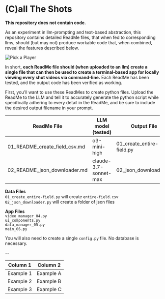 # (C)all The Shots 

**This repository does not contain code.** 

As an experiment in llm-prompting and text-based abstraction, this repository contains detailed ReadMe files, that when fed to corresponding llms, should (but may not) produce workable code that, when combined, reveal the features described below.  

![Pick a Player](./images/20250415_012319.gif)  

In short, **each ReadMe file should (when uploaded to an llm) create a single file that can then be used to create a terminal-based app for locally viewing every shot videos via command-line.** Each ReadMe has been tested, and the output code has been verified as working.

First, you'll want to use these ReadMes to create python files. Upload the ReadMe to the LLM and tell it to accurately generate the python script while specifically adhering to every detail in the ReadMe, and be sure to include the desired output filename in your prompt.

| ReadMe File | LLM model (tested) | Output File |
|------------------------------|----------------------|---------------|
| 01_README_create_field_csv.md | o3-mini-high | 01_create_entire-field.py
| 02_README_json_downloader.md | claude-3.7-sonnet-max | 02_json_downloader.py

**Data Files**  
`01_create_entire-field.py` will create `entire-field.csv`  
`02_json_downloader.py` will create a folder of json files 

**App Files**  
`video_manager_04.py`  
`ui_components.py`   
`data_manager_05.py`  
`main_06.py`  

You will also need to create a single `config.py` file. No database is necessary.




--

| Column 1  | Column 2  |
|-----------|-----------|
| Example 1 | Example A |
| Example 2 | Example B |
| Example 3 | Example C |
